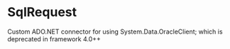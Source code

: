 # SqlRequest
Custom ADO.NET connector for using System.Data.OracleClient;   which is deprecated in framework 4.0++

